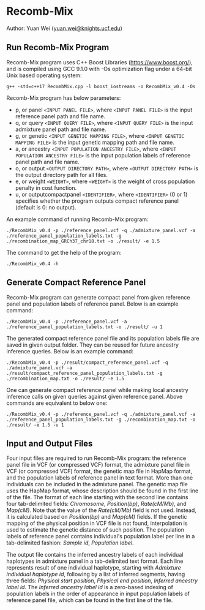 # Recomb-Mix
Author: Yuan Wei (yuan.wei@knights.ucf.edu)

## Run Recomb-Mix Program

Recomb-Mix program uses C++ Boost Libraries (https://www.boost.org/), and is compiled using GCC 9.1.0 with -Os optimization flag under a 64-bit Unix based operating system:
```
g++ -std=c++17 RecombMix.cpp -l boost_iostreams -o RecombMix_v0.4 -Os
```

Recomb-Mix program has below parameters:
- p, or panel `<INPUT PANEL FILE>`, where `<INPUT PANEL FILE>` is the input reference panel path and file name.
- q, or query `<INPUT QUERY FILE>`, where `<INPUT QUERY FILE>` is the input admixture panel path and file name.
- g, or genetic `<INPUT GENETIC MAPPING FILE>`, where `<INPUT GENETIC MAPPING FILE>` is the input genetic mapping path and file name.
- a, or ancestry `<INPUT POPULATION ANCESTRY FILE>`, where `<INPUT POPULATION ANCESTRY FILE>` is the input population labels of reference panel path and file name.
- o, or output `<OUTPUT DIRECTORY PATH>`, where `<OUTPUT DIRECTORY PATH>` is the output directory path for all files.
- e, or weight `<WEIGHT>`, where `<WEIGHT>` is the weight of cross population penalty in cost function.
- u, or outputcompactpanel `<IDENTIFIER>`, where `<IDENTIFIER>` (0 or 1) specifies whether the program outputs compact reference panel (default is 0: no output).

An example command of running Recomb-Mix program:
```
./RecombMix_v0.4 -p ./reference_panel.vcf -q ./admixture_panel.vcf -a ./reference_panel_population_labels.txt -g ./recombination_map_GRCh37_chr18.txt -o ./result/ -e 1.5
```

The command to get the help of the program:
```
./RecombMix_v0.4 -h
```

## Generate Compact Reference Panel
Recomb-Mix program can generate compact panel from given reference panel and population labels of reference panel. Below is an example command:
```
./RecombMix_v0.4 -p ./reference_panel.vcf -a ./reference_panel_population_labels.txt -o ./result/ -u 1
```

The generated compact reference panel file and its population labels file are saved in given output folder. They can be reused for future ancestry inference queries. Below is an example command:
```
./RecombMix_v0.4 -p ./result/compact_reference_panel.vcf -q ./admixture_panel.vcf -a ./result/compact_reference_panel_population_labels.txt -g ./recombination_map.txt -o ./result/ -e 1.5
```

One can generate compact reference panel while making local ancestry inference calls on given queries against given reference panel. Above commands are equivalent to below one:
```
./RecombMix_v0.4 -p ./reference_panel.vcf -q ./admixture_panel.vcf -a ./reference_panel_population_labels.txt -g ./recombination_map.txt -o ./result/ -e 1.5 -u 1
```

## Input and Output Files
Four input files are required to run Recomb-Mix program: the reference panel file in VCF (or compressed VCF) format, the admixture panel file in VCF (or compressed VCF) format, the genetic map file in HapMap format, and the population labels of reference panel in text format. More than one individuals can be included in the admixture panel. The genetic map file uses the HapMap format, whose description should be found in the first line of the file. The format of each line starting with the second line contains four tab-delimited fields: *Chromosome*, *Position(bp)*, *Rate(cM/Mb)*, and *Map(cM)*. Note that the value of the *Rate(cM/Mb)* field is not used. Instead, it is calculated based on *Position(bp)* and *Map(cM)* fields. If the genetic mapping of the physical position in VCF file is not found, interpolation is used to estimate the genetic distance of such position. The population labels of reference panel contains individual's population label per line in a tab-delimited fashion: *Sample id*, *Population label*.

The output file contains the inferred ancestry labels of each individual haplotypes in admixture panel in a tab-delimited text format. Each line represents result of one individual haplotype, starting with *Admixture individual haplotype id*, following by a list of inferred segments, having three fields: *Physical start position*, *Physical end position*, *Inferred ancestry label id*. The *Inferred ancestry label id* is a zero-based indexing of population labels in the order of appearance in input population labels of reference panel file, which can be found in the first line of the file.
